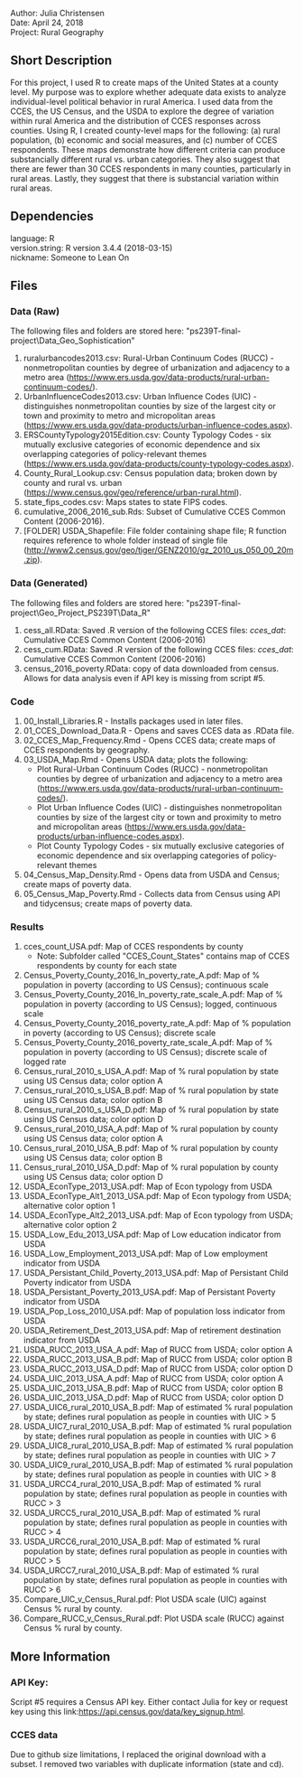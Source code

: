 Author: Julia Christensen  
Date: April 24, 2018  
Project: Rural Geography  

## Short Description

For this project, I used R to create maps of the United States at a county level. My purpose was to explore whether adequate data exists to analyze individual-level political behavior in rural America. I used data from the CCES, the US Census, and the USDA to explore the degree of variation within rural America and the distribution of CCES responses across counties.  Using R, I created county-level maps for the following: (a) rural population, (b) economic and social measures, and (c) number of CCES respondents. These maps demonstrate how different criteria can produce substancially different rural vs. urban categories. They also suggest that there are fewer than 30 CCES respondents in many counties, particularly in rural areas. Lastly, they suggest that there is substancial variation within rural areas. 


## Dependencies

language:       R  
version.string: R version 3.4.4 (2018-03-15)   
nickname:       Someone to Lean On   


## Files

### Data (Raw)

The following files and folders are stored here: "ps239T-final-project\Data_Geo_Sophistication"  

1. ruralurbancodes2013.csv: Rural-Urban Continuum Codes (RUCC) - nonmetropolitan counties by degree of urbanization and adjacency to a metro area (https://www.ers.usda.gov/data-products/rural-urban-continuum-codes/).  
2. UrbanInfluenceCodes2013.csv: Urban Influence Codes (UIC) - distinguishes nonmetropolitan counties by size of the largest city or town and proximity to metro and micropolitan areas (https://www.ers.usda.gov/data-products/urban-influence-codes.aspx).  
3. ERSCountyTypology2015Edition.csv: County Typology  Codes - six mutually exclusive categories of economic dependence and six overlapping categories of policy-relevant themes (https://www.ers.usda.gov/data-products/county-typology-codes.aspx).  
4. County_Rural_Lookup.csv: Census population data; broken down by county and rural vs. urban (https://www.census.gov/geo/reference/urban-rural.html).
5. state_fips_codes.csv: Maps states to state FIPS codes.  
6. cumulative_2006_2016_sub.Rds: Subset of Cumulative CCES Common Content (2006-2016).  
7. [FOLDER] USDA_Shapefile: File folder containing shape file; R function requires reference to whole folder instead of single file (http://www2.census.gov/geo/tiger/GENZ2010/gz_2010_us_050_00_20m.zip).  



### Data (Generated)

The following files and folders are stored here: "ps239T-final-project\Geo_Project_PS239T\Data_R\"

1. 	cess_all.RData: Saved .R version of the following CCES files: *cces_dat*: Cumulative CCES Common Content (2006-2016)  
2.  cess_cum.RData: Saved .R version of the following CCES files: *cces_dat*: Cumulative CCES Common Content (2006-2016)
3.  census_2016_poverty.RData: copy of data downloaded from census. Allows for data analysis even if API key is missing from script #5.


### Code

1. 00_Install_Libraries.R - Installs packages used in later files.  
2. 01_CCES_Download_Data.R - Opens and saves CCES data as .RData file.  
3. 02_CCES_Map_Frequency.Rmd - Opens CCES data; create maps of CCES respondents by geography.  
4. 03_USDA_Map.Rmd - Opens USDA data; plots the following:
	- Plot Rural-Urban Continuum Codes (RUCC) - nonmetropolitan counties by degree of urbanization and adjacency to a metro area (https://www.ers.usda.gov/data-products/rural-urban-continuum-codes/).  
	- Plot Urban Influence Codes (UIC) - distinguishes nonmetropolitan counties by size of the largest city or town and proximity to metro and micropolitan areas (https://www.ers.usda.gov/data-products/urban-influence-codes.aspx).  
	- Plot County Typology  Codes - six mutually exclusive categories of economic dependence and six overlapping categories of policy-relevant themes
5. 04_Census_Map_Density.Rmd - Opens data from USDA and Census; create maps of poverty data.  
6. 05_Census_Map_Poverty.Rmd - Collects data from Census using API and tidycensus; create maps of poverty data.  


### Results

1.  cces_count_USA.pdf: Map of CCES respondents by county  
	- Note: Subfolder called "CCES_Count_States" contains map of CCES respondents by county for each state  
2.  Census_Poverty_County_2016_ln_poverty_rate_A.pdf: Map of % population in poverty (according to US Census); continuous scale  
3.  Census_Poverty_County_2016_ln_poverty_rate_scale_A.pdf: Map of % population in poverty (according to US Census); logged, continuous scale  
4.  Census_Poverty_County_2016_poverty_rate_A.pdf: Map of % population in poverty (according to US Census); discrete scale  
5.  Census_Poverty_County_2016_poverty_rate_scale_A.pdf: Map of % population in poverty (according to US Census); discrete scale of logged rate  
6.  Census_rural_2010_s_USA_A.pdf: Map of % rural population by state using US Census data; color option A  
7.  Census_rural_2010_s_USA_B.pdf: Map of % rural population by state using US Census data; color option B  
8.  Census_rural_2010_s_USA_D.pdf: Map of % rural population by state using US Census data; color option D  
9.  Census_rural_2010_USA_A.pdf: Map of % rural population by county using US Census data; color option A  
10.  Census_rural_2010_USA_B.pdf: Map of % rural population by county using US Census data; color option B  
11.  Census_rural_2010_USA_D.pdf: Map of % rural population by county using US Census data; color option D  
12.  USDA_EconType_2013_USA.pdf: Map of Econ typology from USDA  
13.  USDA_EconType_Alt1_2013_USA.pdf: Map of Econ typology from USDA; alternative color option 1  
14.  USDA_EconType_Alt2_2013_USA.pdf: Map of Econ typology from USDA; alternative color option 2  
15.  USDA_Low_Edu_2013_USA.pdf: Map of Low education indicator from USDA  
16.  USDA_Low_Employment_2013_USA.pdf: Map of Low employment indicator from USDA  
17.  USDA_Persistant_Child_Poverty_2013_USA.pdf: Map of Persistant Child Poverty indicator from USDA  
18.  USDA_Persistant_Poverty_2013_USA.pdf: Map of Persistant Poverty indicator from USDA   
19.  USDA_Pop_Loss_2010_USA.pdf: Map of population loss indicator from USDA  
20.  USDA_Retirement_Dest_2013_USA.pdf: Map of retirement destination indicator from USDA  
21.  USDA_RUCC_2013_USA_A.pdf: Map of RUCC from USDA; color option A  
22.  USDA_RUCC_2013_USA_B.pdf: Map of RUCC from USDA; color option B
23.  USDA_RUCC_2013_USA_D.pdf: Map of RUCC from USDA; color option D
24.  USDA_UIC_2013_USA_A.pdf: Map of RUCC from USDA; color option A
25.  USDA_UIC_2013_USA_B.pdf: Map of RUCC from USDA; color option B
26.  USDA_UIC_2013_USA_D.pdf: Map of RUCC from USDA; color option D
27.  USDA_UIC6_rural_2010_USA_B.pdf: Map of estimated % rural population by state; defines rural population as people in counties with UIC > 5
28.  USDA_UIC7_rural_2010_USA_B.pdf: Map of estimated % rural population by state; defines rural population as people in counties with UIC > 6
29.  USDA_UIC8_rural_2010_USA_B.pdf: Map of estimated % rural population by state; defines rural population as people in counties with UIC > 7
30.  USDA_UIC9_rural_2010_USA_B.pdf: Map of estimated % rural population by state; defines rural population as people in counties with UIC > 8
31.  USDA_URCC4_rural_2010_USA_B.pdf: Map of estimated % rural population by state; defines rural population as people in counties with RUCC > 3
32.  USDA_URCC5_rural_2010_USA_B.pdf: Map of estimated % rural population by state; defines rural population as people in counties with RUCC > 4
33.  USDA_URCC6_rural_2010_USA_B.pdf: Map of estimated % rural population by state; defines rural population as people in counties with RUCC > 5
34.  USDA_URCC7_rural_2010_USA_B.pdf: Map of estimated % rural population by state; defines rural population as people in counties with RUCC > 6
35.  Compare_UIC_v_Census_Rural.pdf: Plot USDA scale (UIC) against Census % rural by county.  
36.  Compare_RUCC_v_Census_Rural.pdf: Plot USDA scale (RUCC) against Census % rural by county.  


## More Information

### API Key:
Script #5 requires a Census API key. Either contact Julia for key or request key using this link:https://api.census.gov/data/key_signup.html.  

### CCES data
Due to github size limitations, I replaced the original download with a subset. I removed two variables with duplicate information (state and cd).  